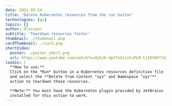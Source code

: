 ```yaml
---
date: 2021-05-24
title: 'Delete Kubernetes resources from the run button'
technologies: [go]
topics: []
author: dlsniper
subtitle: 'Teardown resources faster'
thumbnail: ./thumbnail.png
cardThumbnail: ./card.png
shortVideo:
  poster: ./poster_short.png
  url: https://www.youtube.com/watch?v=Xp5zK-dpZ7o&list=PLM-t1Z4tbFflGjn5Qzjjku5J7SX3p-nhY&index=14&t=0s
leadin: |
  **How to use:**
  Click on the *Run* button in a Kubernetes resources definition file
  and select the **Delete from Context "xyz" and Namespace "xyz"**
  action to teardown those resources.

  **Note:** You must have the Kubernetes plugin provided by JetBrains
  installed for this action to work. 
---
```

